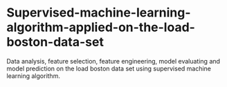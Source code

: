 # Supervised-machine-learning-algorithm-applied-on-the-load-boston-data-set
Data analysis, feature selection, feature engineering, model evaluating and model prediction on the load boston data set using supervised machine learning algorithm.
